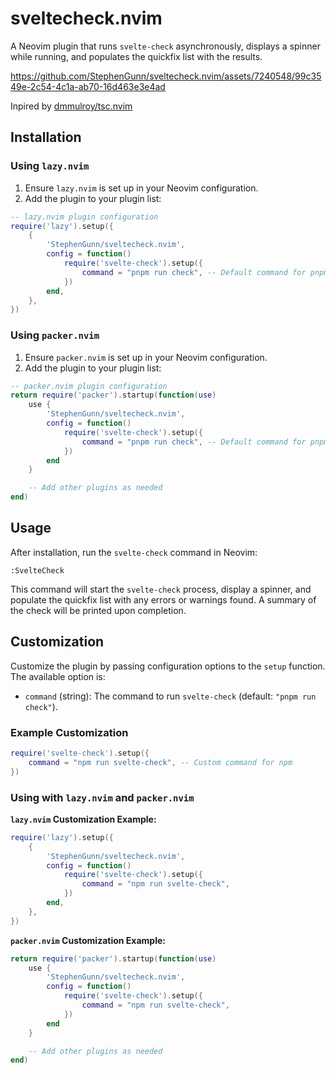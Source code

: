 # sveltecheck.nvim

A Neovim plugin that runs `svelte-check` asynchronously, displays a spinner while running, and populates the quickfix list with the results.

https://github.com/StephenGunn/sveltecheck.nvim/assets/7240548/99c3549e-2c54-4c1a-ab70-16d463e3e4ad

Inpired by [dmmulroy/tsc.nvim](https://github.com/dmmulroy/tsc.nvim)

## Installation

### Using `lazy.nvim`

1. Ensure `lazy.nvim` is set up in your Neovim configuration.
2. Add the plugin to your plugin list:

```lua
-- lazy.nvim plugin configuration
require('lazy').setup({
    {
        'StephenGunn/sveltecheck.nvim',
        config = function()
            require('svelte-check').setup({
                command = "pnpm run check", -- Default command for pnpm
            })
        end,
    },
})
```

### Using `packer.nvim`

1. Ensure `packer.nvim` is set up in your Neovim configuration.
2. Add the plugin to your plugin list:

```lua
-- packer.nvim plugin configuration
return require('packer').startup(function(use)
    use {
        'StephenGunn/sveltecheck.nvim',
        config = function()
            require('svelte-check').setup({
                command = "pnpm run check", -- Default command for pnpm
            })
        end
    }

    -- Add other plugins as needed
end)
```

## Usage

After installation, run the `svelte-check` command in Neovim:

```vim
:SvelteCheck
```

This command will start the `svelte-check` process, display a spinner, and populate the quickfix list with any errors or warnings found. A summary of the check will be printed upon completion.

## Customization

Customize the plugin by passing configuration options to the `setup` function. The available option is:

- `command` (string): The command to run `svelte-check` (default: `"pnpm run check"`).

### Example Customization

```lua
require('svelte-check').setup({
    command = "npm run svelte-check", -- Custom command for npm
})
```

### Using with `lazy.nvim` and `packer.nvim`

**`lazy.nvim` Customization Example:**

```lua
require('lazy').setup({
    {
        'StephenGunn/sveltecheck.nvim',
        config = function()
            require('svelte-check').setup({
                command = "npm run svelte-check",
            })
        end,
    },
})
```

**`packer.nvim` Customization Example:**

```lua
return require('packer').startup(function(use)
    use {
        'StephenGunn/sveltecheck.nvim',
        config = function()
            require('svelte-check').setup({
                command = "npm run svelte-check",
            })
        end
    }

    -- Add other plugins as needed
end)
```
